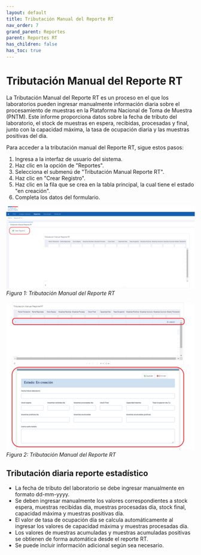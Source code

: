 ```yaml
---
layout: default
title: Tributación Manual del Reporte RT
nav_order: 7
grand_parent: Reportes
parent: Reportes RT
has_children: false
has_toc: true
---
```



# Tributación Manual del Reporte RT

La Tributación Manual del Reporte RT es un proceso en el que los laboratorios pueden ingresar manualmente información diaria sobre el procesamiento de muestras en la Plataforma Nacional de Toma de Muestra (PNTM). Este informe proporciona datos sobre la fecha de tributo del laboratorio, el stock de muestras en espera, recibidas, procesadas y final, junto con la capacidad máxima, la tasa de ocupación diaria y las muestras positivas del día.

Para acceder a la tributación manual del Reporte RT, sigue estos pasos:

1. Ingresa a la interfaz de usuario del sistema.
2. Haz clic en la opción de "Reportes".
3. Selecciona el submenú de "Tributación Manual Reporte RT".
4. Haz clic en "Crear Registro".
5. Haz clic en la fila que se crea en la tabla principal, la cual tiene el estado "en creación".
6. Completa los datos del formulario.

![Tributación Manual del Reporte RT - Paso 1](img/20230320115248.png)
_Figura 1: Tributación Manual del Reporte RT_

![Tributación Manual del Reporte RT - Paso 2](img/20230320115615.png)
_Figura 2: Tributación Manual del Reporte RT_

## Tributación diaria reporte estadístico

- La fecha de tributo del laboratorio se debe ingresar manualmente en formato dd-mm-yyyy.
- Se deben ingresar manualmente los valores correspondientes a stock espera, muestras recibidas día, muestras procesadas día, stock final, capacidad máxima y muestras positivas día.
- El valor de tasa de ocupación día se calcula automáticamente al ingresar los valores de capacidad máxima y muestras procesadas día.
- Los valores de muestras acumuladas y muestras acumuladas positivas se obtienen de forma automática desde el reporte RT.
- Se puede incluir información adicional según sea necesario.